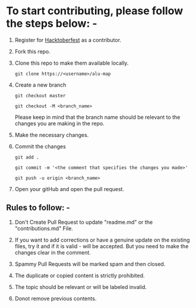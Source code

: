 # To start contributing, please follow the steps below: -

1. Register for [Hacktoberfest](https://hacktoberfest.com/) as a contributor.

2. Fork this repo.

3. Clone this repo to make them available locally.

   `git clone https://<username>/alu-map`

4. Create a new branch

   `git checkout master`

   `git checkout -M <branch_name>`

   Please keep in mind that the branch name should be relevant to the changes you are making in the repo.

5. Make the necessary changes.

6. Commit the changes

   `git add .`

   `git commit -m '<the comment that specifies the changes you made>'`

   `git push -u origin <branch_name>`

7. Open your gitHub and open the pull request.

## Rules to follow: -

1. Don't Create Pull Request to update "readme.md" or the "contributions.md" File.

2. If you want to add corrections or have a genuine update on the existing files, try it and if it is valid - will be accepted. But you need to make the changes clear in the comment.

3. Spammy Pull Requests will be marked spam and then closed.

4. The duplicate or copied content is strictly prohibited.

5. The topic should be relevant or will be labeled invalid.

6. Donot remove previous contents.
